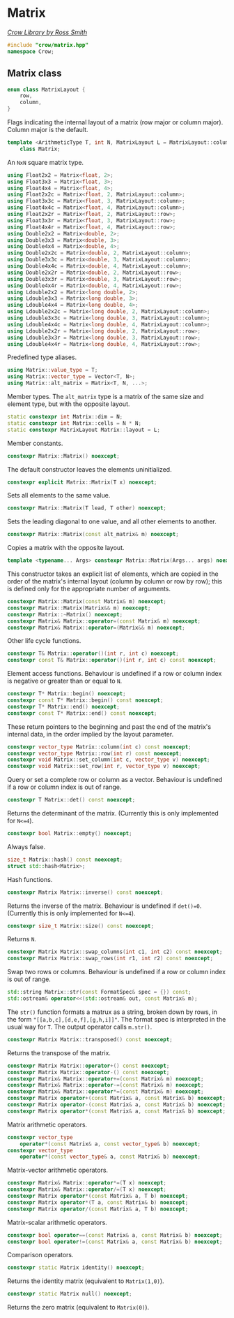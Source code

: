 # Matrix

_[Crow Library by Ross Smith](index.html)_

```c++
#include "crow/matrix.hpp"
namespace Crow;
```

## Matrix class

```c++
enum class MatrixLayout {
    row,
    column,
}
```

Flags indicating the internal layout of a matrix (row major or column major).
Column major is the default.

```c++
template <ArithmeticType T, int N, MatrixLayout L = MatrixLayout::column>
    class Matrix;
```

An `NxN` square matrix type.

```c++
using Float2x2 = Matrix<float, 2>;
using Float3x3 = Matrix<float, 3>;
using Float4x4 = Matrix<float, 4>;
using Float2x2c = Matrix<float, 2, MatrixLayout::column>;
using Float3x3c = Matrix<float, 3, MatrixLayout::column>;
using Float4x4c = Matrix<float, 4, MatrixLayout::column>;
using Float2x2r = Matrix<float, 2, MatrixLayout::row>;
using Float3x3r = Matrix<float, 3, MatrixLayout::row>;
using Float4x4r = Matrix<float, 4, MatrixLayout::row>;
using Double2x2 = Matrix<double, 2>;
using Double3x3 = Matrix<double, 3>;
using Double4x4 = Matrix<double, 4>;
using Double2x2c = Matrix<double, 2, MatrixLayout::column>;
using Double3x3c = Matrix<double, 3, MatrixLayout::column>;
using Double4x4c = Matrix<double, 4, MatrixLayout::column>;
using Double2x2r = Matrix<double, 2, MatrixLayout::row>;
using Double3x3r = Matrix<double, 3, MatrixLayout::row>;
using Double4x4r = Matrix<double, 4, MatrixLayout::row>;
using Ldouble2x2 = Matrix<long double, 2>;
using Ldouble3x3 = Matrix<long double, 3>;
using Ldouble4x4 = Matrix<long double, 4>;
using Ldouble2x2c = Matrix<long double, 2, MatrixLayout::column>;
using Ldouble3x3c = Matrix<long double, 3, MatrixLayout::column>;
using Ldouble4x4c = Matrix<long double, 4, MatrixLayout::column>;
using Ldouble2x2r = Matrix<long double, 2, MatrixLayout::row>;
using Ldouble3x3r = Matrix<long double, 3, MatrixLayout::row>;
using Ldouble4x4r = Matrix<long double, 4, MatrixLayout::row>;
```

Predefined type aliases.

```c++
using Matrix::value_type = T;
using Matrix::vector_type = Vector<T, N>;
using Matrix::alt_matrix = Matrix<T, N, ...>;
```

Member types. The `alt_matrix` type is a matrix of the same size and element
type, but with the opposite layout.

```c++
static constexpr int Matrix::dim = N;
static constexpr int Matrix::cells = N * N;
static constexpr MatrixLayout Matrix::layout = L;
```

Member constants.

```c++
constexpr Matrix::Matrix() noexcept;
```

The default constructor leaves the elements uninitialized.

```c++
constexpr explicit Matrix::Matrix(T x) noexcept;
```

Sets all elements to the same value.

```c++
constexpr Matrix::Matrix(T lead, T other) noexcept;
```

Sets the leading diagonal to one value, and all other elements to another.

```c++
constexpr Matrix::Matrix(const alt_matrix& m) noexcept;
```

Copies a matrix with the opposite layout.

```c++
template <typename... Args> constexpr Matrix::Matrix(Args... args) noexcept;
```

This constructor takes an explicit list of elements, which are copied in the
order of the matrix's internal layout (column by column or row by row); this
is defined only for the appropriate number of arguments.

```c++
constexpr Matrix::Matrix(const Matrix& m) noexcept;
constexpr Matrix::Matrix(Matrix&& m) noexcept;
constexpr Matrix::~Matrix() noexcept;
constexpr Matrix& Matrix::operator=(const Matrix& m) noexcept;
constexpr Matrix& Matrix::operator=(Matrix&& m) noexcept;
```

Other life cycle functions.

```c++
constexpr T& Matrix::operator()(int r, int c) noexcept;
constexpr const T& Matrix::operator()(int r, int c) const noexcept;
```

Element access functions. Behaviour is undefined if a row or column index is
negative or greater than or equal to `N`.

```c++
constexpr T* Matrix::begin() noexcept;
constexpr const T* Matrix::begin() const noexcept;
constexpr T* Matrix::end() noexcept;
constexpr const T* Matrix::end() const noexcept;
```

These return pointers to the beginning and past the end of the matrix's
internal data, in the order implied by the layout parameter.

```c++
constexpr vector_type Matrix::column(int c) const noexcept;
constexpr vector_type Matrix::row(int r) const noexcept;
constexpr void Matrix::set_column(int c, vector_type v) noexcept;
constexpr void Matrix::set_row(int r, vector_type v) noexcept;
```

Query or set a complete row or column as a vector. Behaviour is undefined if a
row or column index is out of range.

```c++
constexpr T Matrix::det() const noexcept;
```

Returns the determinant of the matrix. (Currently this is only implemented for
`N<=4`).

```c++
constexpr bool Matrix::empty() noexcept;
```

Always false.

```c++
size_t Matrix::hash() const noexcept;
struct std::hash<Matrix>;
```

Hash functions.

```c++
constexpr Matrix Matrix::inverse() const noexcept;
```

Returns the inverse of the matrix. Behaviour is undefined if `det()=0`.
(Currently this is only implemented for `N<=4`).

```c++
constexpr size_t Matrix::size() const noexcept;
```

Returns `N`.

```c++
constexpr Matrix Matrix::swap_columns(int c1, int c2) const noexcept;
constexpr Matrix Matrix::swap_rows(int r1, int r2) const noexcept;
```

Swap two rows or columns. Behaviour is undefined if a row or column index is
out of range.

```c++
std::string Matrix::str(const FormatSpec& spec = {}) const;
std::ostream& operator<<(std::ostream& out, const Matrix& m);
```

The `str()` function formats a matrux as a string, broken down by rows, in the
form `"[[a,b,c],[d,e,f],[g,h,i]]"`. The format spec is interpreted in the
usual way for `T`. The output operator calls `m.str()`.

```c++
constexpr Matrix Matrix::transposed() const noexcept;
```

Returns the transpose of the matrix.

```c++
constexpr Matrix Matrix::operator+() const noexcept;
constexpr Matrix Matrix::operator-() const noexcept;
constexpr Matrix& Matrix::operator+=(const Matrix& m) noexcept;
constexpr Matrix& Matrix::operator-=(const Matrix& m) noexcept;
constexpr Matrix& Matrix::operator*=(const Matrix& m) noexcept;
constexpr Matrix operator+(const Matrix& a, const Matrix& b) noexcept;
constexpr Matrix operator-(const Matrix& a, const Matrix& b) noexcept;
constexpr Matrix operator*(const Matrix& a, const Matrix& b) noexcept;
```

Matrix arithmetic operators.

```c++
constexpr vector_type
    operator*(const Matrix& a, const vector_type& b) noexcept;
constexpr vector_type
    operator*(const vector_type& a, const Matrix& b) noexcept;
```

Matrix-vector arithmetic operators.

```c++
constexpr Matrix& Matrix::operator*=(T x) noexcept;
constexpr Matrix& Matrix::operator/=(T x) noexcept;
constexpr Matrix operator*(const Matrix& a, T b) noexcept;
constexpr Matrix operator*(T a, const Matrix& b) noexcept;
constexpr Matrix operator/(const Matrix& a, T b) noexcept;
```

Matrix-scalar arithmetic operators.

```c++
constexpr bool operator==(const Matrix& a, const Matrix& b) noexcept;
constexpr bool operator!=(const Matrix& a, const Matrix& b) noexcept;
```

Comparison operators.

```c++
constexpr static Matrix identity() noexcept;
```

Returns the identity matrix (equivalent to `Matrix(1,0)`).

```c++
constexpr static Matrix null() noexcept;
```

Returns the zero matrix (equivalent to `Matrix(0)`).
